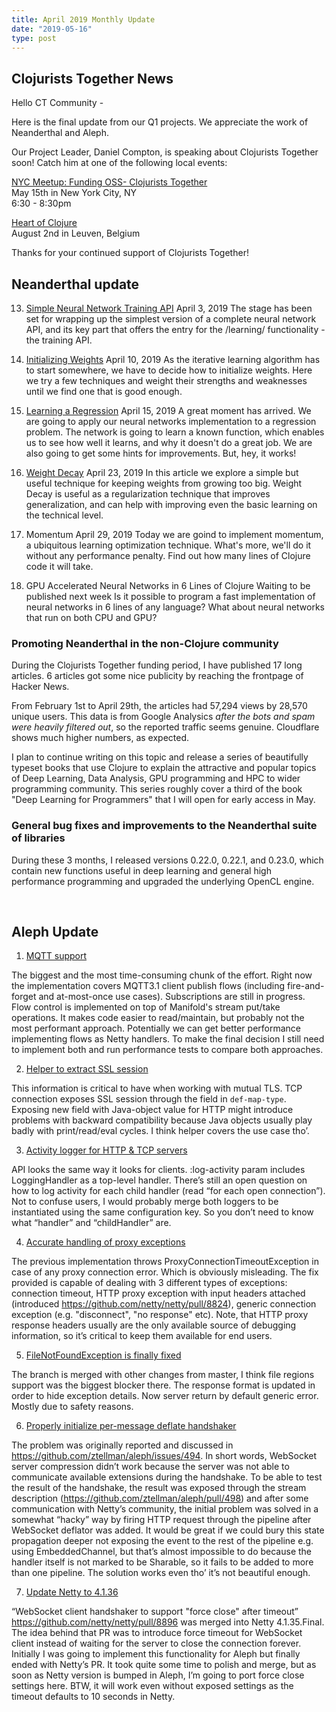 ```yaml
---
title: April 2019 Monthly Update
date: "2019-05-16"
type: post
---
```


## Clojurists Together News

Hello CT Community -

Here is the final update from our Q1 projects. We appreciate the work of Neanderthal and Aleph.

Our Project Leader, Daniel Compton, is speaking about Clojurists Together soon! Catch him at one of the following local events:

[NYC Meetup: Funding OSS- Clojurists Together](https://www.meetup.com/Clojure-nyc/events/260728030/)
<br /> May 15th in New York City, NY
<br /> 6:30 - 8:30pm

[Heart of Clojure](https://heartofclojure.eu/)
<br /> August 2nd in Leuven, Belgium

Thanks for your continued support of Clojurists Together!

## Neanderthal update

13.  [Simple Neural Network Training API](https://dragan.rocks/articles/19/Deep-Learning-in-Clojure-From-Scratch-to-GPU-13-Initializing-Weights)
April 3, 2019
The stage has been set for wrapping up the simplest version of a complete neural network API, and its key part that offers the entry for the /learning/ functionality - the training API.

14. [Initializing Weights](https://dragan.rocks/articles/19/Deep-Learning-in-Clojure-From-Scratch-to-GPU-14-Learning-Regression)
April 10, 2019
As the iterative learning algorithm has to start somewhere, we have to decide how to initialize weights. Here we try a few techniques and weight their strengths and weaknesses until we find one that is good enough.

15. [Learning a Regression](https://dragan.rocks/articles/19/Deep-Learning-in-Clojure-From-Scratch-to-GPU-15-Weight-Decay)
April 15, 2019
A great moment has arrived. We are going to apply our neural networks implementation to a regression problem. The network is going to learn a known function, which enables us to see how well it learns, and why it doesn't do a great job. We are also going to get some hints for improvements. But, hey, it works!

16. [Weight Decay](https://dragan.rocks/articles/19/Deep-Learning-in-Clojure-From-Scratch-to-GPU-16-Momentum)
April 23, 2019
In this article we explore a simple but useful technique for keeping weights from growing too big. Weight Decay is useful as a regularization technique that improves generalization, and can help with improving even the basic learning on the technical level.

17. Momentum
April 29, 2019
Today we are goind to implement momentum, a ubiquitous learning optimization technique. What's more, we'll do it without any performance penalty. Find out how many lines of Clojure code it will take.

18. GPU Accelerated Neural Networks in 6 Lines of Clojure
Waiting to be published next week
Is it possible to program a fast implementation of neural networks in 6 lines of any language? What about neural networks
that run on both CPU and GPU?

### Promoting Neanderthal in the non-Clojure community

During the Clojurists Together funding period, I have published 17 long articles. 6 articles got some nice publicity by reaching the frontpage of Hacker News.

From February 1st to April 29th, the articles had 57,294 views by 28,570 unique users. This data is from Google Analysics *after the bots and spam were heavily filtered out*, so the reported traffic seems genuine. Cloudflare shows much higher numbers, as expected.

I plan to continue writing on this topic and release a series of beautifully typeset books that use Clojure to explain the attractive and popular topics of Deep Learning, Data Analysis, GPU programming and HPC to wider programming community. This series roughly cover a third of the book "Deep Learning for Programmers" that I will open for early access in May.

### General bug fixes and improvements to the Neanderthal suite of libraries

During these 3 months, I released versions 0.22.0, 0.22.1, and 0.23.0, which contain new functions useful in deep learning and general high performance programming and upgraded the underlying OpenCL engine.

<br />

## Aleph Update

1. [MQTT support](https://github.com/ztellman/aleph/pull/510)

The biggest and the most time-consuming chunk of the effort. Right now the implementation covers MQTT3.1 client publish flows (including fire-and-forget and at-most-once use cases). Subscriptions are still in progress. Flow control is implemented on top of Manifold's stream put/take operations. It makes code easier to read/maintain, but probably not the most performant approach. Potentially we can get better performance implementing flows as Netty handlers. To make the final decision I still need to implement both and run performance tests to compare both approaches.

2. [Helper to extract SSL session](https://github.com/ztellman/aleph/pull/505)

This information is critical to have when working with mutual TLS. TCP connection exposes SSL session through the field in `def-map-type`. Exposing new field with Java-object value for HTTP might introduce problems with backward compatibility because Java objects usually play badly with print/read/eval cycles. I think helper covers the use case tho’.

3. [Activity logger for HTTP & TCP servers](https://github.com/ztellman/aleph/pull/508)

API looks the same way it looks for clients. :log-activity param includes LoggingHandler as a top-level handler. There’s still an open question on how to log activity for each child handler (read “for each open connection”). Not to confuse users, I would probably merge both loggers to be instantiated using the same configuration key. So you don’t need to know what “handler” and “childHandler” are.

4. [Accurate handling of proxy exceptions](https://github.com/ztellman/aleph/pull/509)

The previous implementation throws ProxyConnectionTimeoutException in case of any proxy connection error. Which is obviously misleading. The fix provided is capable of dealing with 3 different types of exceptions: connection timeout, HTTP proxy exception with input headers attached (introduced https://github.com/netty/netty/pull/8824), generic connection exception (e.g. "disconnect", "no response" etc). Note, that HTTP proxy response headers usually are the only available source of debugging information, so it’s critical to keep them available for end users.

5. [FileNotFoundException is finally fixed](https://github.com/ztellman/aleph/pull/471)

The branch is merged with other changes from master, I think file regions support was the biggest blocker there. The response format is updated in order to hide exception details. Now server return by default generic error. Mostly due to safety reasons.

6. [Properly initialize per-message deflate handshaker](https://github.com/ztellman/aleph/pull/506)

The problem was originally reported and discussed in https://github.com/ztellman/aleph/issues/494. In short words, WebSocket server compression didn’t work because the server was not able to communicate available extensions during the handshake. To be able to test the result of the handshake, the result was exposed through the stream description (https://github.com/ztellman/aleph/pull/498) and after some communication with Netty’s community, the initial problem was solved in a somewhat “hacky” way by firing HTTP request through the pipeline after WebSocket deflator was added. It would be great if we could bury this state propagation deeper not exposing the event to the rest of the pipeline e.g. using EmbeddedChannel, but that’s almost impossible to do because the handler itself is not marked to be Sharable, so it fails to be added to more than one pipeline. The solution works even tho’ it’s not beautiful enough.

7. [Update Netty to 4.1.36](https://github.com/ztellman/aleph/pull/507)

“WebSocket client handshaker to support "force close" after timeout” https://github.com/netty/netty/pull/8896 was merged into Netty 4.1.35.Final. The idea behind that PR was to introduce force timeout for WebSocket client instead of waiting for the server to close the connection forever. Initially I was going to implement this functionality for Aleph but finally ended with Netty’s PR. It took quite some time to polish and merge, but as soon as Netty version is bumped in Aleph, I’m going to port force close settings here. BTW, it will work even without exposed settings as the timeout defaults to 10 seconds in Netty.
